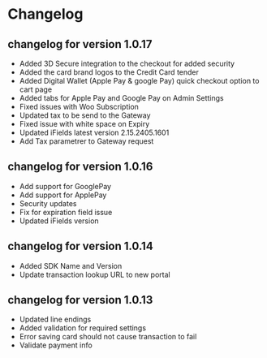 # Changelog

## changelog for version 1.0.17
- Added 3D Secure integration to the checkout for added security 
- Added the card brand logos to the Credit Card tender 
- Added Digital Wallet (Apple Pay & google Pay) quick checkout option to cart page
- Added tabs for Apple Pay and Google Pay on Admin Settings  
- Fixed issues with Woo Subscription 
- Updated tax to be send to the Gateway
- Fixed issue with white space on Expiry
- Updated iFields latest version 2.15.2405.1601
- Add Tax parametrer to Gateway request 

## changelog for version 1.0.16

- Add support for GooglePay
- Add support for ApplePay
- Security updates
- Fix for expiration field issue
- Updated iFields version

## changelog for version 1.0.14

- Added SDK Name and Version
- Update transaction lookup URL to new portal

## changelog for version 1.0.13

- Updated line endings
- Added validation for required settings
- Error saving card should not cause transaction to fail
- Validate payment info
